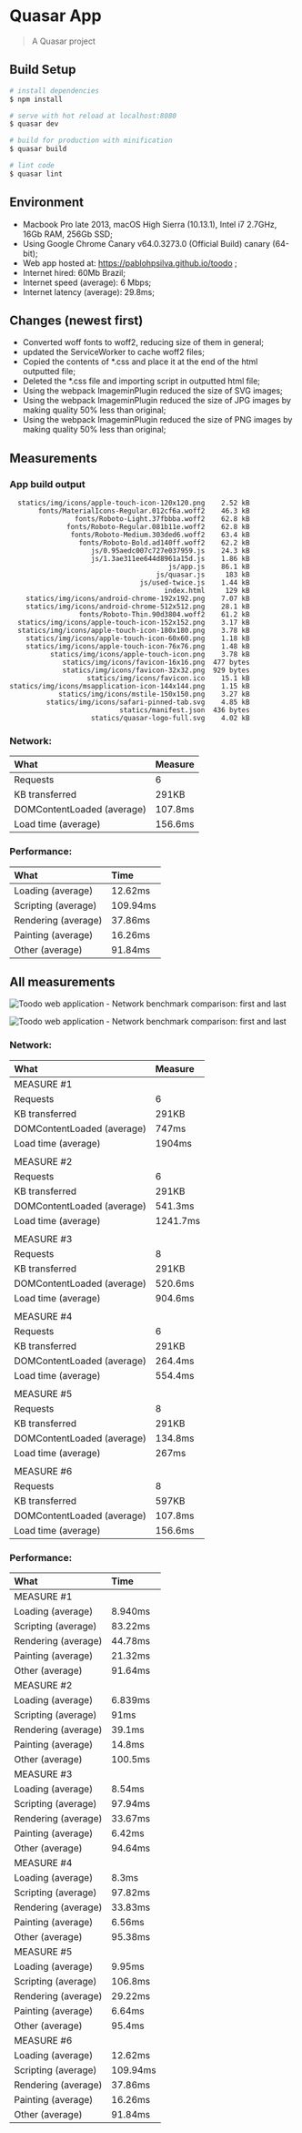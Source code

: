 # Quasar App

> A Quasar project

## Build Setup

``` bash
# install dependencies
$ npm install

# serve with hot reload at localhost:8080
$ quasar dev

# build for production with minification
$ quasar build

# lint code
$ quasar lint
```


## Environment
* Macbook Pro late 2013, macOS High Sierra (10.13.1), Intel i7 2.7GHz, 16Gb RAM, 256Gb SSD;
* Using Google Chrome Canary v64.0.3273.0 (Official Build) canary (64-bit);
* Web app hosted at: https://pablohpsilva.github.io/toodo ;
* Internet hired: 60Mb Brazil;
* Internet speed (average): 6 Mbps;
* Internet latency (average): 29.8ms;

## Changes (newest first)

* Converted woff fonts to woff2, reducing size of them in general;
* updated the ServiceWorker to cache woff2 files;
* Copied the contents of *.css and place it at the end of the html outputted file;
* Deleted the *.css file and importing script in outputted html file;
* Using the webpack ImageminPlugin reduced the size of SVG images;
* Using the webpack ImageminPlugin reduced the size of JPG images by making quality 50% less than original;
* Using the webpack ImageminPlugin reduced the size of PNG images by making quality 50% less than original;

## Measurements

### App build output
```
  statics/img/icons/apple-touch-icon-120x120.png    2.52 kB
       fonts/MaterialIcons-Regular.012cf6a.woff2    46.3 kB
                fonts/Roboto-Light.37fbbba.woff2    62.8 kB
              fonts/Roboto-Regular.081b11e.woff2    62.8 kB
               fonts/Roboto-Medium.303ded6.woff2    63.4 kB
                 fonts/Roboto-Bold.ad140ff.woff2    62.2 kB
                    js/0.95aedc007c727e037959.js    24.3 kB
                    js/1.3ae311ee644d8961a15d.js    1.86 kB
                                       js/app.js    86.1 kB
                                    js/quasar.js     183 kB
                                js/used-twice.js    1.44 kB
                                      index.html     129 kB
    statics/img/icons/android-chrome-192x192.png    7.07 kB
    statics/img/icons/android-chrome-512x512.png    28.1 kB
                 fonts/Roboto-Thin.90d3804.woff2    61.2 kB
  statics/img/icons/apple-touch-icon-152x152.png    3.17 kB
  statics/img/icons/apple-touch-icon-180x180.png    3.78 kB
    statics/img/icons/apple-touch-icon-60x60.png    1.18 kB
    statics/img/icons/apple-touch-icon-76x76.png    1.48 kB
          statics/img/icons/apple-touch-icon.png    3.78 kB
             statics/img/icons/favicon-16x16.png  477 bytes
             statics/img/icons/favicon-32x32.png  929 bytes
                   statics/img/icons/favicon.ico    15.1 kB
statics/img/icons/msapplication-icon-144x144.png    1.15 kB
            statics/img/icons/mstile-150x150.png    3.27 kB
         statics/img/icons/safari-pinned-tab.svg    4.85 kB
                           statics/manifest.json  436 bytes
                    statics/quasar-logo-full.svg    4.02 kB
```

### Network:

|    What                     |   Measure   |
|:----------------------------|:------------|
|    Requests                 |      6      |
| KB transferred              |    291KB    |
| DOMContentLoaded (average)  |   107.8ms   |
| Load time (average)         |   156.6ms   |


### Performance:

|      What             |   Time    |
|:----------------------|:----------|
| Loading (average)     | 12.62ms   |
| Scripting (average)   | 109.94ms  |
| Rendering (average)   | 37.86ms   |
| Painting (average)    | 16.26ms   |
| Other (average)       | 91.84ms   |

<!--
var sum = (arr) => arr.reduce((acc, curr) => curr + acc, 0)

// Measures:
var measuresDOMContentLoadedMilliseconds = [187, 109, 81, 74, 88]
var measuresLoadTimeMilliseconds         = [257, 119, 145, 128, 134]
var measuresLoadingMilliseconds          = [12.7, 12.2, 12.7, 11.8, 13.7]
var measuresScriptingMilliseconds        = [107.2, 142.9, 105.8, 96.4, 97.4]
var measuresRenderingMilliseconds        = [46.7, 51.6, 32.4, 33.7, 24.9]
var measuresPaintingMilliseconds         = [28.1, 20.2, 10.1, 16.5, 6.4]
var measuresOtherMilliseconds            = [78.9, 105.6, 94, 92.2, 88.5]


var measures = [
  measuresDOMContentLoadedMilliseconds,
  measuresLoadTimeMilliseconds,
  measuresLoadingMilliseconds,
  measuresScriptingMilliseconds,
  measuresRenderingMilliseconds,
  measuresPaintingMilliseconds,
  measuresOtherMilliseconds
]

console.log(measures.map(el => sum(el) / el.length))

// console:
[
  107.8,
  156.6,
  12.62,
  109.94,
  37.86,
  16.26,
  91.84
]

-->


## All measurements

![Toodo web application - Network benchmark comparison: first and last](https://raw.githubusercontent.com/pablohpsilva/toodo/master/README/Screen%20Shot%202017-11-19%20at%205.28.22%20PM.png "Toodo web application - Network benchmark comparison: first and last")

![Toodo web application - Network benchmark comparison: first and last](https://raw.githubusercontent.com/pablohpsilva/toodo/master/README/Screen%20Shot%202017-11-19%20at%205.34.22%20PM.png "Toodo web application - Network benchmark comparison: first and last")

### Network:

|    What                     |   Measure   |
|:----------------------------|:------------|
|                   MEASURE #1              |
| Requests                    |      6      |
| KB transferred              |    291KB    |
| DOMContentLoaded (average)  |    747ms    |
| Load time (average)         |   1904ms    |
|                                           |
|                   MEASURE #2              |
| Requests                    |      6      |
| KB transferred              |    291KB    |
| DOMContentLoaded (average)  |   541.3ms   |
| Load time (average)         |  1241.7ms   |
|                                           |
|                   MEASURE #3              |
| Requests                    |      8      |
| KB transferred              |    291KB    |
| DOMContentLoaded (average)  |   520.6ms   |
| Load time (average)         |   904.6ms   |
|                                           |
|                   MEASURE #4              |
| Requests                    |      6      |
| KB transferred              |    291KB    |
| DOMContentLoaded (average)  |   264.4ms   |
| Load time (average)         |   554.4ms   |
|                                           |
|                   MEASURE #5              |
| Requests                    |      8      |
| KB transferred              |    291KB    |
| DOMContentLoaded (average)  |   134.8ms   |
| Load time (average)         |   267ms     |
|                                           |
|                   MEASURE #6              |
| Requests                    |      8      |
| KB transferred              |    597KB    |
| DOMContentLoaded (average)  |   107.8ms   |
| Load time (average)         |   156.6ms   |


### Performance:

|      What             |   Time    |
|:----------------------|:----------|
|            MEASURE #1             |
| Loading (average)     | 8.940ms   |
| Scripting (average)   | 83.22ms   |
| Rendering (average)   | 44.78ms   |
| Painting (average)    | 21.32ms   |
| Other (average)       | 91.64ms   |
|            MEASURE #2             |
| Loading (average)     | 6.839ms   |
| Scripting (average)   | 91ms      |
| Rendering (average)   | 39.1ms    |
| Painting (average)    | 14.8ms    |
| Other (average)       | 100.5ms   |
|            MEASURE #3             |
| Loading (average)     | 8.54ms    |
| Scripting (average)   | 97.94ms   |
| Rendering (average)   | 33.67ms   |
| Painting (average)    | 6.42ms    |
| Other (average)       | 94.64ms   |
|            MEASURE #4             |
| Loading (average)     | 8.3ms     |
| Scripting (average)   | 97.82ms   |
| Rendering (average)   | 33.83ms   |
| Painting (average)    | 6.56ms    |
| Other (average)       | 95.38ms   |
|            MEASURE #5             |
| Loading (average)     | 9.95ms    |
| Scripting (average)   | 106.8ms   |
| Rendering (average)   | 29.22ms   |
| Painting (average)    | 6.64ms    |
| Other (average)       | 95.4ms    |
|            MEASURE #6             |
| Loading (average)     | 12.62ms   |
| Scripting (average)   | 109.94ms  |
| Rendering (average)   | 37.86ms   |
| Painting (average)    | 16.26ms   |
| Other (average)       | 91.84ms   |
